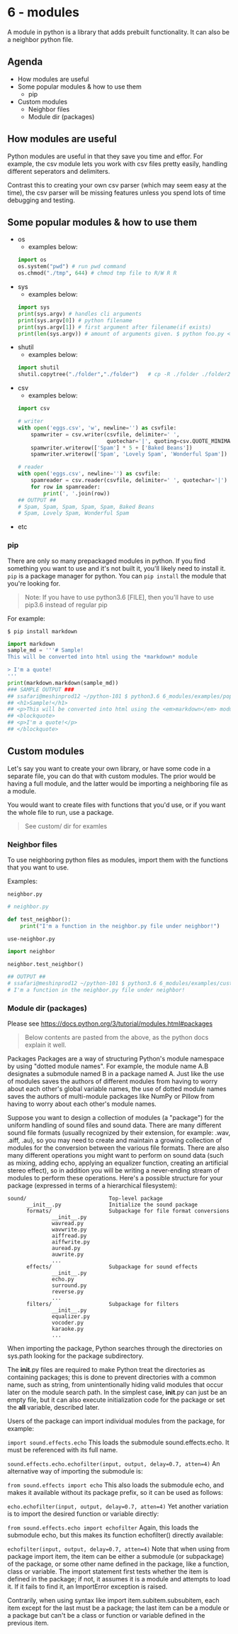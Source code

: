 # 6 - modules

A module in python is a library that adds prebuilt functionality. It can also be a neighbor python file.

## Agenda
- How modules are useful
- Some popular modules & how to use them
    - pip
- Custom modules 
    - Neighbor files
    - Module dir (packages)


## How modules are useful
Python modules are useful in that they save you time and effor. For example, the csv module lets you work with csv files pretty easily, handling different seperators and delimiters. 

Contrast this to creating your own csv parser (which may seem easy at the time), the csv parser will be missing features unless you spend lots of time debugging and testing.

## Some popular modules & how to use them
- os
    - examples below:
    ```python
    import os
    os.system("pwd") # run pwd command
    os.chmod("./tmp", 644) # chmod tmp file to R/W R R
    ``` 
- sys
    - examples below:
    ```python
    import sys
    print(sys.argv) # handles cli arguments
    print(sys.argv[0]) # python filename
    print(sys.argv[1]) # first argument after filename(if exists)
    print(len(sys.argv)) # amount of arguments given. $ python foo.py <- is 1 arg total
    ``` 
- shutil
    - examples below:
    ```python
    import shutil
    shutil.copytree("./folder","./folder")   # cp -R ./folder ./folder2
    ``` 
- csv
    - examples below:
    ```python
    import csv

    # writer
    with open('eggs.csv', 'w', newline='') as csvfile:
        spamwriter = csv.writer(csvfile, delimiter=' ',
                                quotechar='|', quoting=csv.QUOTE_MINIMAL)
        spamwriter.writerow(['Spam'] * 5 + ['Baked Beans'])
        spamwriter.writerow(['Spam', 'Lovely Spam', 'Wonderful Spam'])

    # reader
    with open('eggs.csv', newline='') as csvfile:
        spamreader = csv.reader(csvfile, delimiter=' ', quotechar='|')
        for row in spamreader:
            print(', '.join(row))
    ## OUTPUT ##
    # Spam, Spam, Spam, Spam, Spam, Baked Beans
    # Spam, Lovely Spam, Wonderful Spam
    ``` 
- etc

### pip
There are only so many prepackaged modules in python. If you find something you want to use and it's not built it, you'll likely need to install it. `pip` is a package manager for python. You can `pip install` the module that you're looking for. 

> Note: If you have to use python3.6 [FILE], then you'll have to use pip3.6 instead of regular pip

For example:
```shell
$ pip install markdown
```
```python
import markdown
sample_md = '''# Sample!
This will be converted into html using the *markdown* module

> I'm a quote!
'''
print(markdown.markdown(sample_md))
### SAMPLE OUTPUT ###
## ssafari@meshinprod12 ~/python-101 $ python3.6 6_modules/examples/popular.py
## <h1>Sample!</h1>
## <p>This will be converted into html using the <em>markdown</em> module</p>
## <blockquote>
## <p>I'm a quote!</p>
## </blockquote>
```

## Custom modules 
Let's say you want to create your own library, or have some code in a separate file, you can do that with custom modules. The prior would be having a full module, and the latter would be importing a neighboring file as a module.

You would want to create files with functions that you'd use, or if you want the whole file to run, use a package.

> See custom/ dir for examles
### Neighbor files
To use neighboring python files as modules, import them with the functions that you want to use. 

Examples: 

`neighbor.py`
```python
# neighbor.py

def test_neighbor():
    print("I'm a function in the neighbor.py file under neighbor!")
```

`use-neighbor.py`
```python
import neighbor

neighbor.test_neighbor()

## OUTPUT ##
# ssafari@meshinprod12 ~/python-101 $ python3.6 6_modules/examples/custom/use-neighbor.py
# I'm a function in the neighbor.py file under neighbor!
```

### Module dir (packages)
Please see https://docs.python.org/3/tutorial/modules.html#packages

> Below contents are pasted from the above, as the python docs explain it well.

Packages
Packages are a way of structuring Python's module namespace by using "dotted module names". For example, the module name A.B designates a submodule named B in a package named A. Just like the use of modules saves the authors of different modules from having to worry about each other's global variable names, the use of dotted module names saves the authors of multi-module packages like NumPy or Pillow from having to worry about each other's module names.

Suppose you want to design a collection of modules (a "package") for the uniform handling of sound files and sound data. There are many different sound file formats (usually recognized by their extension, for example: .wav, .aiff, .au), so you may need to create and maintain a growing collection of modules for the conversion between the various file formats. There are also many different operations you might want to perform on sound data (such as mixing, adding echo, applying an equalizer function, creating an artificial stereo effect), so in addition you will be writing a never-ending stream of modules to perform these operations. Here's a possible structure for your package (expressed in terms of a hierarchical filesystem):
```
sound/                          Top-level package
      __init__.py               Initialize the sound package
      formats/                  Subpackage for file format conversions
              __init__.py
              wavread.py
              wavwrite.py
              aiffread.py
              aiffwrite.py
              auread.py
              auwrite.py
              ...
      effects/                  Subpackage for sound effects
              __init__.py
              echo.py
              surround.py
              reverse.py
              ...
      filters/                  Subpackage for filters
              __init__.py
              equalizer.py
              vocoder.py
              karaoke.py
              ...
```
When importing the package, Python searches through the directories on sys.path looking for the package subdirectory.

The __init__.py files are required to make Python treat the directories as containing packages; this is done to prevent directories with a common name, such as string, from unintentionally hiding valid modules that occur later on the module search path. In the simplest case, __init__.py can just be an empty file, but it can also execute initialization code for the package or set the __all__ variable, described later.

Users of the package can import individual modules from the package, for example:

`import sound.effects.echo`
This loads the submodule sound.effects.echo. It must be referenced with its full name.

`sound.effects.echo.echofilter(input, output, delay=0.7, atten=4)`
An alternative way of importing the submodule is:

`from sound.effects import echo`
This also loads the submodule echo, and makes it available without its package prefix, so it can be used as follows:

`echo.echofilter(input, output, delay=0.7, atten=4)`
Yet another variation is to import the desired function or variable directly:

`from sound.effects.echo import echofilter`
Again, this loads the submodule echo, but this makes its function echofilter() directly available:

`echofilter(input, output, delay=0.7, atten=4)`
Note that when using from package import item, the item can be either a submodule (or subpackage) of the package, or some other name defined in the package, like a function, class or variable. The import statement first tests whether the item is defined in the package; if not, it assumes it is a module and attempts to load it. If it fails to find it, an ImportError exception is raised.

Contrarily, when using syntax like import item.subitem.subsubitem, each item except for the last must be a package; the last item can be a module or a package but can't be a class or function or variable defined in the previous item.

